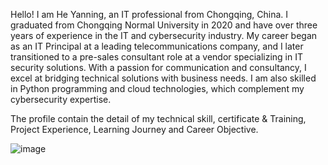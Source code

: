 Hello! I am He Yanning, an IT professional from Chongqing, China. I graduated from Chongqing Normal University in 2020 and have over three years of experience in the IT and cybersecurity industry. My career began as an IT Principal at a leading telecommunications company, and I later transitioned to a pre-sales consultant role at a vendor specializing in IT security solutions. With a passion for communication and consultancy, I excel at bridging technical solutions with business needs. I am also skilled in Python programming and cloud technologies, which complement my cybersecurity expertise.

The profile contain the detail of my technical skill, certificate & Training, Project Experience, Learning Journey and Career Objective. 

![image](https://github.com/user-attachments/assets/28df4b01-5534-4097-93b8-214718718336)
